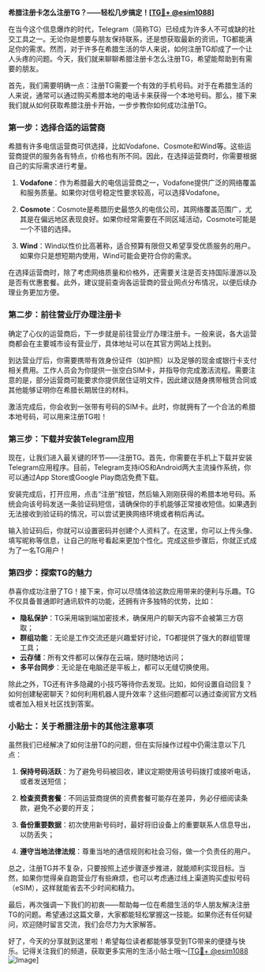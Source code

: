 **希腊注册卡怎么注册TG？——轻松几步搞定！[[TG💪+ @esim1088](https://t.me/s/esim1088)]**

在当今这个信息爆炸的时代，Telegram（简称TG）已经成为许多人不可或缺的社交工具之一。无论你是想要与朋友保持联系，还是想获取最新的资讯，TG都能满足你的需求。然而，对于许多在希腊生活的华人来说，如何注册TG却成了一个让人头疼的问题。今天，我们就来聊聊希腊注册卡怎么注册TG，希望能帮助到有需要的朋友。

首先，我们需要明确一点：注册TG需要一个有效的手机号码。对于在希腊生活的人来说，通常可以通过购买希腊本地的电话卡来获得一个本地号码。那么，接下来我们就从如何获取希腊注册卡开始，一步步教你如何成功注册TG。

### 第一步：选择合适的运营商

希腊有许多电信运营商可供选择，比如Vodafone、Cosmote和Wind等。这些运营商提供的服务各有特点，价格也有所不同。因此，在选择运营商时，你需要根据自己的实际需求进行考量。

1. **Vodafone**：作为希腊最大的电信运营商之一，Vodafone提供广泛的网络覆盖和服务质量。如果你对信号稳定性要求较高，可以选择Vodafone。
   
2. **Cosmote**：Cosmote是希腊历史最悠久的电信公司，其网络覆盖范围广，尤其是在偏远地区表现良好。如果你经常需要在不同区域活动，Cosmote可能是一个不错的选择。

3. **Wind**：Wind以性价比高著称，适合预算有限但又希望享受优质服务的用户。如果你只是想短期内使用，Wind可能会更符合你的需求。

在选择运营商时，除了考虑网络质量和价格外，还需要关注是否支持国际漫游以及是否有优惠套餐。此外，建议提前查询各运营商的营业网点分布情况，以便后续办理业务更加方便。

### 第二步：前往营业厅办理注册卡

确定了心仪的运营商后，下一步就是前往营业厅办理注册卡。一般来说，各大运营商都会在主要城市设有营业厅，具体地址可以在其官方网站上找到。

到达营业厅后，你需要携带有效身份证件（如护照）以及足够的现金或银行卡支付相关费用。工作人员会为你提供一张空白SIM卡，并指导你完成激活流程。需要注意的是，部分运营商可能要求你提供居住证明文件，因此建议随身携带租赁合同或其他能够证明你在希腊长期居住的材料。

激活完成后，你会收到一张带有号码的SIM卡。此时，你就拥有了一个合法的希腊本地号码，可以用来注册TG啦！

### 第三步：下载并安装Telegram应用

现在，让我们进入最关键的环节——注册TG。首先，你需要在手机上下载并安装Telegram应用程序。目前，Telegram支持iOS和Android两大主流操作系统，你可以通过App Store或Google Play商店免费下载。

安装完成后，打开应用，点击“注册”按钮，然后输入刚刚获得的希腊本地号码。系统会向该号码发送一条验证码短信，请确保你的手机能够正常接收短信。如果遇到无法接收到验证码的情况，可以尝试更换网络环境或者稍后再试。

输入验证码后，你就可以设置密码并创建个人资料了。在这里，你可以上传头像、填写昵称等信息，让自己的账号看起来更加个性化。完成这些步骤后，你就正式成为了一名TG用户！

### 第四步：探索TG的魅力

恭喜你成功注册了TG！接下来，你可以尽情体验这款应用带来的便利与乐趣。TG不仅具备普通即时通讯软件的功能，还拥有许多独特的优势，比如：

- **隐私保护**：TG采用端到端加密技术，确保用户的聊天内容不会被第三方窃取；
- **群组功能**：无论是工作交流还是兴趣爱好讨论，TG都提供了强大的群组管理工具；
- **云存储**：所有文件都可以保存在云端，随时随地访问；
- **多平台同步**：无论是在电脑还是平板上，都可以无缝切换使用。

除此之外，TG还有许多隐藏的小技巧等待你去发现。比如，如何设置自动回复？如何创建秘密聊天？如何利用机器人提升效率？这些问题都可以通过查阅官方文档或者加入相关社区找到答案。

### 小贴士：关于希腊注册卡的其他注意事项

虽然我们已经解决了如何注册TG的问题，但在实际操作过程中仍需注意以下几点：

1. **保持号码活跃**：为了避免号码被回收，建议定期使用该号码拨打或接听电话，或者发送短信；
   
2. **检查资费套餐**：不同运营商提供的资费套餐可能存在差异，务必仔细阅读条款，避免不必要的开支；
   
3. **备份重要数据**：初次使用新号码时，最好将旧设备上的重要联系人信息导出，以防丢失；
   
4. **遵守当地法律法规**：尊重当地的通信规则和社会习俗，做一个负责任的用户。

总之，注册TG并不复杂，只要按照上述步骤逐步推进，就能顺利实现目标。当然，如果你觉得亲自跑营业厅有些麻烦，也可以考虑通过线上渠道购买虚拟号码（eSIM），这样就能省去不少时间和精力。

最后，再次强调一下我们的初衷——帮助每一位在希腊生活的华人朋友解决注册TG的问题。希望通过这篇文章，大家都能轻松掌握这一技能。如果你还有任何疑问，欢迎随时留言交流，我们会尽力为大家解答。

好了，今天的分享就到这里啦！希望每位读者都能够享受到TG带来的便捷与快乐。记得关注我们的频道，获取更多实用的生活小贴士哦～[[TG💪+ @esim1088](https://t.me/s/esim1088) ![Image](https://i.postimg.cc/4NQfJmqS/Snipaste-2025-05-13-00-14-12.png)]